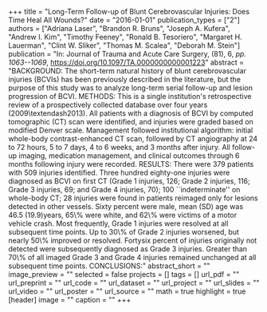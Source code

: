 +++
title = "Long-Term Follow-up of Blunt Cerebrovascular Injuries: Does Time Heal All Wounds?"
date = "2016-01-01"
publication_types = ["2"]
authors = ["Adriana Laser", "Brandon R. Bruns", "Joseph A. Kufera", "Andrew I. Kim", "Timothy Feeney", "Ronald B. Tesoriero", "Margaret H. Lauerman", "Clint W. Sliker", "Thomas M. Scalea", "Deborah M. Stein"]
publication = "In: Journal of Trauma and Acute Care Surgery, (81), 6, _pp. 1063--1069_, https://doi.org/10.1097/TA.0000000000001223"
abstract = "BACKGROUND: The short-term natural history of blunt cerebrovascular injuries (BCVIs) has been previously described in the literature, but the purpose of this study was to analyze long-term serial follow-up and lesion progression of BCVI. METHODS: This is a single institution's retrospective review of a prospectively collected database over four years (2009\\textendash2013). All patients with a diagnosis of BCVI by computed tomographic (CT) scan were identified, and injuries were graded based on modified Denver scale. Management followed institutional algorithm: initial whole-body contrast-enhanced CT scan, followed by CT angiography at 24 to 72 hours, 5 to 7 days, 4 to 6 weeks, and 3 months after injury. All follow-up imaging, medication management, and clinical outcomes through 6 months following injury were recorded. RESULTS: There were 379 patients with 509 injuries identified. Three hundred eighty-one injuries were diagnosed as BCVI on first CT (Grade 1 injuries, 126; Grade 2 injuries, 116; Grade 3 injuries, 69; and Grade 4 injuries, 70); 100 ``indeterminate'' on whole-body CT; 28 injuries were found in patients reimaged only for lesions detected in other vessels. Sixty percent were male, mean (SD) age was 46.5 (19.9)years, 65\\% were white, and 62\\% were victims of a motor vehicle crash. Most frequently, Grade 1 injuries were resolved at all subsequent time points. Up to 30\\% of Grade 2 injuries worsened, but nearly 50\\% improved or resolved. Fortysix percent of injuries originally not detected were subsequently diagnosed as Grade 3 injuries. Greater than 70\\% of all imaged Grade 3 and Grade 4 injuries remained unchanged at all subsequent time points. CONCLUSIONS:"
abstract_short = ""
image_preview = ""
selected = false
projects = []
tags = []
url_pdf = ""
url_preprint = ""
url_code = ""
url_dataset = ""
url_project = ""
url_slides = ""
url_video = ""
url_poster = ""
url_source = ""
math = true
highlight = true
[header]
image = ""
caption = ""
+++
